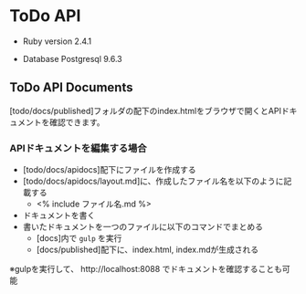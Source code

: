 # ToDo API

* Ruby version 2.4.1

* Database Postgresql 9.6.3

## ToDo API Documents

[todo/docs/published]フォルダの配下のindex.htmlをブラウザで開くとAPIドキュメントを確認できます。

### APIドキュメントを編集する場合

- [todo/docs/apidocs]配下にファイルを作成する
- [todo/docs/apidocs/layout.md]に、作成したファイル名を以下のように記載する
  - <% include ファイル名.md %>
- ドキュメントを書く
- 書いたドキュメントを一つのファイルに以下のコマンドでまとめる
  - [docs]内で ```gulp``` を実行
  - [docs/published]配下に、index.html, index.mdが生成される

※gulpを実行して、 http://localhost:8088 でドキュメントを確認することも可能
